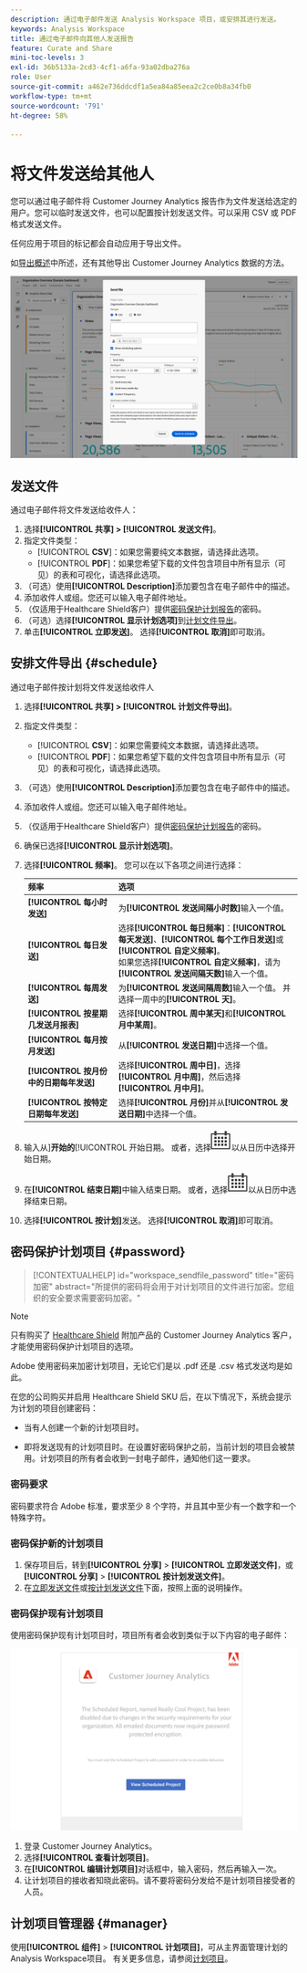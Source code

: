 ```yaml
---
description: 通过电子邮件发送 Analysis Workspace 项目，或安排其进行发送。
keywords: Analysis Workspace
title: 通过电子邮件向其他人发送报告
feature: Curate and Share
mini-toc-levels: 3
exl-id: 36b5133a-2cd3-4cf1-a6fa-93a02dba276a
role: User
source-git-commit: a462e736ddcdf1a5ea84a85eea2c2ce0b8a34fb0
workflow-type: tm+mt
source-wordcount: '791'
ht-degree: 58%

---
```


# 将文件发送给其他人

您可以通过电子邮件将 Customer Journey Analytics 报告作为文件发送给选定的用户。您可以临时发送文件，也可以配置按计划发送文件。可以采用 CSV 或 PDF 格式发送文件。

任何应用于项目的标记都会自动应用于导出文件。

如[导出概述](/help/analysis-workspace/export/export-project-overview.md)中所述，还有其他导出 Customer Journey Analytics 数据的方法。

![发送文件](assets/send-file.png)

## 发送文件

通过电子邮件将文件发送给收件人：

1. 选择&#x200B;**[!UICONTROL 共享] > [!UICONTROL 发送文件]**。
1. 指定文件类型：
   * [!UICONTROL **CSV**]：如果您需要纯文本数据，请选择此选项。
   * [!UICONTROL **PDF**]：如果您希望下载的文件包含项目中所有显示（可见）的表和可视化，请选择此选项。
1. （可选）使用&#x200B;**[!UICONTROL Description]**&#x200B;添加要包含在电子邮件中的描述。
1. 添加收件人或组。您还可以输入电子邮件地址。
1. （仅适用于Healthcare Shield客户）提供[密码保护计划报告](#password-protect-a-new-scheduled-project)的密码。
1. （可选）选择&#x200B;**[!UICONTROL 显示计划选项]**&#x200B;到[计划文件导出](#schedule-file-export)。
1. 单击&#x200B;**[!UICONTROL 立即发送]**。 选择&#x200B;**[!UICONTROL 取消]**&#x200B;即可取消。


## 安排文件导出 {#schedule}

通过电子邮件按计划将文件发送给收件人

1. 选择&#x200B;**[!UICONTROL 共享] > [!UICONTROL 计划文件导出]**。
1. 指定文件类型：
   * [!UICONTROL **CSV**]：如果您需要纯文本数据，请选择此选项。
   * [!UICONTROL **PDF**]：如果您希望下载的文件包含项目中所有显示（可见）的表和可视化，请选择此选项。
1. （可选）使用&#x200B;**[!UICONTROL Description]**&#x200B;添加要包含在电子邮件中的描述。
1. 添加收件人或组。您还可以输入电子邮件地址。
1. （仅适用于Healthcare Shield客户）提供[密码保护计划报告](#password-protect-a-new-scheduled-project)的密码。
1. 确保已选择&#x200B;**[!UICONTROL 显示计划选项]**。
1. 选择&#x200B;**[!UICONTROL 频率]**。 您可以在以下各项之间进行选择：

   | 频率 | 选项 |
   |---|---|
   | **[!UICONTROL 每小时发送]** | 为&#x200B;**[!UICONTROL 发送间隔小时数]**&#x200B;输入一个值。 |
   | **[!UICONTROL 每日发送]** | 选择&#x200B;**[!UICONTROL 每日频率]**：**[!UICONTROL 每天发送]**、**[!UICONTROL 每个工作日发送]**&#x200B;或&#x200B;**[!UICONTROL 自定义频率]**。<br/>如果您选择&#x200B;**[!UICONTROL 自定义频率]**，请为&#x200B;**[!UICONTROL 发送间隔天数]**&#x200B;输入一个值。 |
   | **[!UICONTROL 每周发送]** | 为&#x200B;**[!UICONTROL 发送间隔周数]**&#x200B;输入一个值。 并选择一周中的&#x200B;**[!UICONTROL 天]**。 |
   | **[!UICONTROL 按星期几发送月报表]** | 选择&#x200B;**[!UICONTROL 周中某天]**&#x200B;和&#x200B;**[!UICONTROL 月中某周]**。 |
   | **[!UICONTROL 每月按月发送]** | 从&#x200B;**[!UICONTROL 发送日期]**&#x200B;中选择一个值。 |
   | **[!UICONTROL 按月份中的日期每年发送]** | 选择&#x200B;**[!UICONTROL 周中日]**，选择&#x200B;**[!UICONTROL 月中周]**，然后选择&#x200B;**[!UICONTROL 月中月]**。 |
   | **[!UICONTROL 按特定日期每年发送]** | 选择&#x200B;**[!UICONTROL 月份]**&#x200B;并从&#x200B;**[!UICONTROL 发送日期]**&#x200B;中选择一个值。 |

1. 输入从&#x200B;]**开始的**[!UICONTROL &#x200B;开始日期。 或者，选择![日历](/help/assets/icons/Calendar.svg)以从日历中选择开始日期。

1. 在&#x200B;**[!UICONTROL 结束日期]**&#x200B;中输入结束日期。 或者，选择![日历](/help/assets/icons/Calendar.svg)以从日历中选择结束日期。
1. 选择&#x200B;**[!UICONTROL 按计划]**&#x200B;发送。 选择&#x200B;**[!UICONTROL 取消]**&#x200B;即可取消。


## 密码保护计划项目 {#password}

<!-- markdownlint-disable MD034 -->

>[!CONTEXTUALHELP]
>id="workspace_sendfile_password"
>title="密码加密"
>abstract="所提供的密码将会用于对计划项目的文件进行加密。您组织的安全要求需要密码加密。"

<!-- markdownlint-enable MD034 -->


>[!NOTE]
>
>只有购买了 [Healthcare Shield](https://business.adobe.com/solutions/industries/healthcare.html) 附加产品的 Customer Journey Analytics 客户，才能使用密码保护计划项目的选项。

Adobe 使用密码来加密计划项目，无论它们是以 .pdf 还是 .csv 格式发送均是如此。

在您的公司购买并启用 Healthcare Shield SKU 后，在以下情况下，系统会提示为计划的项目创建密码：

* 当有人创建一个新的计划项目时。

* 即将发送现有的计划项目时。在设置好密码保护之前，当前计划的项目会被禁用。计划项目的所有者会收到一封电子邮件，通知他们这一要求。

### 密码要求

密码要求符合 Adobe 标准，要求至少 8 个字符，并且其中至少有一个数字和一个特殊字符。

### 密码保护新的计划项目

1. 保存项目后，转到&#x200B;**[!UICONTROL 分享]** > **[!UICONTROL 立即发送文件]**，或&#x200B;**[!UICONTROL 分享]** > **[!UICONTROL 按计划发送文件]**。
1. 在[立即发送文件](https://experienceleague.adobe.com/docs/analytics-platform/using/cja-workspace/curate-share/t-schedule-report.html?lang=zh-Hans#now)或[按计划发送文件](https://experienceleague.adobe.com/docs/analytics-platform/using/cja-workspace/curate-share/t-schedule-report.html?lang=zh-Hans#schedule)下面，按照上面的说明操作。

### 密码保护现有计划项目

使用密码保护现有计划项目时，项目所有者会收到类似于以下内容的电子邮件：

![出现 Customer Journey Analytics 电子邮件通知表明您的组织需要进行密码加密。](assets/email-password.png)

1. 登录 Customer Journey Analytics。
1. 选择&#x200B;**[!UICONTROL 查看计划项目]**。
1. 在&#x200B;**[!UICONTROL 编辑计划项目]**&#x200B;对话框中，输入密码，然后再输入一次。
1. 让计划项目的接收者知晓此密码。请不要将密码分发给不是计划项目接受者的人员。



## 计划项目管理器 {#manager}

使用&#x200B;**[!UICONTROL 组件]** > **[!UICONTROL 计划项目]**，可从主界面管理计划的Analysis Workspace项目。 有关更多信息，请参阅[计划项目](/help/components/scheduled-projects-manager.md)。

